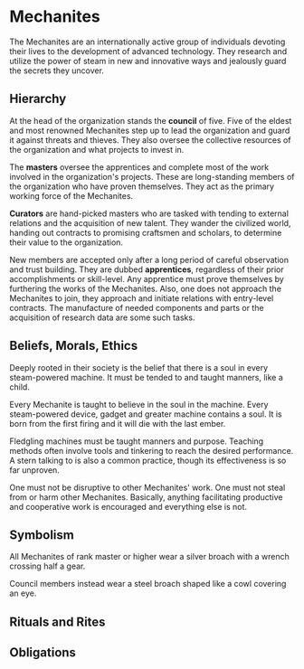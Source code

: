 # Mechanites
The Mechanites are an internationally active group of individuals devoting their lives to the development of advanced technology. They research and utilize the power of steam in new and innovative ways and jealously guard the secrets they uncover.

## Hierarchy
At the head of the organization stands the **council** of five. Five of the eldest and most renowned Mechanites step up to lead the organization and guard it against threats and thieves. They also oversee the collective resources of the organization and what projects to invest in.

The **masters** oversee the apprentices and complete most of the work involved in the organization's projects. These are long-standing members of the organization who have proven themselves. They act as the primary working force of the Mechanites. 

**Curators** are hand-picked masters who are tasked with tending to external relations and the acquisition of new talent. They wander the civilized world, handing out contracts to promising craftsmen and scholars, to determine their value to the organization.

New members are accepted only after a long period of careful observation and trust building. They are dubbed **apprentices**, regardless of their prior accomplishments or skill-level. Any apprentice must prove themselves by furthering the works of the Mechanites. Also, one does not approach the Mechanites to join, they approach and initiate relations with entry-level contracts. The manufacture of needed components and parts or the acquisition of research data are some such tasks.

## Beliefs, Morals, Ethics
Deeply rooted in their society is the belief that there is a soul in every steam-powered machine. It must be tended to and taught manners, like a child.

Every Mechanite is taught to believe in the soul in the machine. Every steam-powered device, gadget and greater machine contains a soul. It is born from the first firing and it will die with the last ember. 

Fledgling machines must be taught manners and purpose. Teaching methods often involve tools and tinkering to reach the desired performance. A stern talking to is also a common practice, though its effectiveness is so far unproven.

One must not be disruptive to other Mechanites' work. One must not steal from or harm other Mechanites. Basically, anything facilitating productive and cooperative work is encouraged and everything else is not.

## Symbolism
All Mechanites of rank master or higher wear a silver broach with a wrench crossing half a gear. 

Council members instead wear a steel broach shaped like a cowl covering an eye.

## Rituals and Rites

## Obligations
